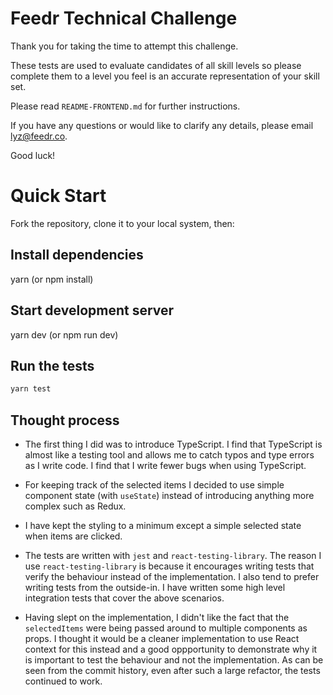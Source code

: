 # Feedr Technical Challenge

Thank you for taking the time to attempt this challenge.

These tests are used to evaluate candidates of all skill levels so please complete them to a level you feel is an accurate representation of your skill set.

Please read `README-FRONTEND.md` for further instructions.

If you have any questions or would like to clarify any details, please email lyz@feedr.co.

Good luck!

# Quick Start

Fork the repository, clone it to your local system, then:

## Install dependencies

yarn (or npm install)

## Start development server

yarn dev (or npm run dev)

## Run the tests

```sh
yarn test
```

## Thought process

- The first thing I did was to introduce TypeScript. I find that TypeScript is almost like a testing tool and allows me to catch typos and type errors as I write code. I find that I write fewer bugs when using TypeScript.

- For keeping track of the selected items I decided to use simple component state (with `useState`) instead of introducing anything more complex such as Redux.

- I have kept the styling to a minimum except a simple selected state when items are clicked.

- The tests are written with `jest` and `react-testing-library`. The reason I use `react-testing-library` is because it encourages writing tests that verify the behaviour instead of the implementation. I also tend to prefer writing tests from the outside-in. I have written some high level integration tests that cover the above scenarios.

- Having slept on the implementation, I didn't like the fact that the `selectedItems` were being passed around to multiple components as props. I thought it would be a cleaner implementation to use React context for this instead and a good oppportunity to demonstrate why it is important to test the behaviour and not the implementation. As can be seen from the commit history, even after such a large refactor, the tests continued to work.
